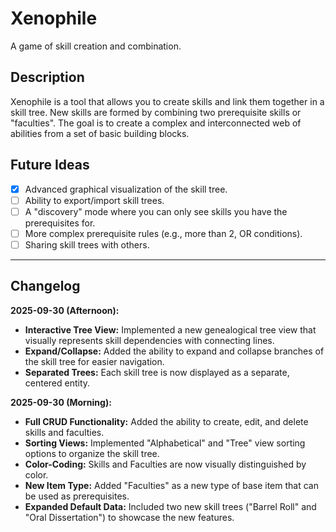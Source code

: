 # Xenophile

A game of skill creation and combination.

## Description

Xenophile is a tool that allows you to create skills and link them together in a skill tree. New skills are formed by combining two prerequisite skills or "faculties". The goal is to create a complex and interconnected web of abilities from a set of basic building blocks.

## Future Ideas

- [x] Advanced graphical visualization of the skill tree.
- [ ] Ability to export/import skill trees.
- [ ] A "discovery" mode where you can only see skills you have the prerequisites for.
- [ ] More complex prerequisite rules (e.g., more than 2, OR conditions).
- [ ] Sharing skill trees with others.

---

## Changelog

**2025-09-30 (Afternoon):**
- **Interactive Tree View:** Implemented a new genealogical tree view that visually represents skill dependencies with connecting lines.
- **Expand/Collapse:** Added the ability to expand and collapse branches of the skill tree for easier navigation.
- **Separated Trees:** Each skill tree is now displayed as a separate, centered entity.

**2025-09-30 (Morning):**
- **Full CRUD Functionality:** Added the ability to create, edit, and delete skills and faculties.
- **Sorting Views:** Implemented "Alphabetical" and "Tree" view sorting options to organize the skill tree.
- **Color-Coding:** Skills and Faculties are now visually distinguished by color.
- **New Item Type:** Added "Faculties" as a new type of base item that can be used as prerequisites.
- **Expanded Default Data:** Included two new skill trees ("Barrel Roll" and "Oral Dissertation") to showcase the new features.
